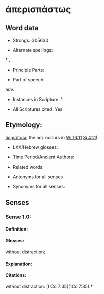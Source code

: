 # ἀπερισπάστως

<!-- Status: S2=NeedsEdits -->
<!-- Lexica used for edits:   -->

## Word data

* Strongs: G05630

* Alternate spellings:

† ,

* Principle Parts: 


* Part of speech: 

adv.

* Instances in Scripture: 1

* All Scriptures cited: Yes

## Etymology: 

[περισπάω](); the adj. occurs in [Wi 16:11](Wis.16.11) [Si 41:1](Sir.41.1));

* LXX/Hebrew glosses: 


* Time Period/Ancient Authors: 


* Related words: 

* Antonyms for all senses

* Synonyms for all senses: 


## Senses 


### Sense  1.0: 

#### Definition: 

#### Glosses: 

without distraction; 

#### Explanation: 


#### Citations: 

without distraction: [I Co 7:35](1Co 7:35).†
